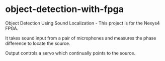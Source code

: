 # object-detection-with-fpga
Object Detection Using Sound Localization - This project is for the Nexys4 FPGA. 

It takes sound input from a pair of microphones and measures the phase difference to locate the source. 

Output controls a servo which continually points to the source.
